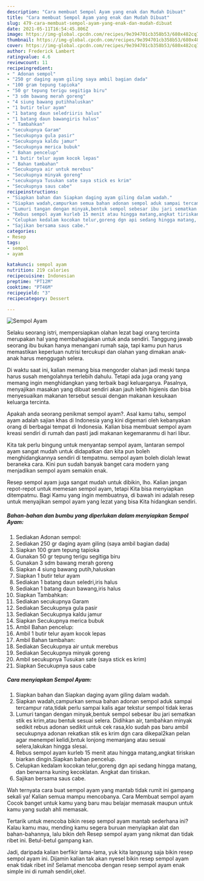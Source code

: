 ```yaml
---
description: "Cara membuat Sempol Ayam yang enak dan Mudah Dibuat"
title: "Cara membuat Sempol Ayam yang enak dan Mudah Dibuat"
slug: 479-cara-membuat-sempol-ayam-yang-enak-dan-mudah-dibuat
date: 2021-05-11T16:54:45.806Z
image: https://img-global.cpcdn.com/recipes/9e394701cb358b53/680x482cq70/sempol-ayam-foto-resep-utama.jpg
thumbnail: https://img-global.cpcdn.com/recipes/9e394701cb358b53/680x482cq70/sempol-ayam-foto-resep-utama.jpg
cover: https://img-global.cpcdn.com/recipes/9e394701cb358b53/680x482cq70/sempol-ayam-foto-resep-utama.jpg
author: Frederick Lambert
ratingvalue: 4.6
reviewcount: 11
recipeingredient:
- " Adonan sempol"
- "250 gr daging ayam giling saya ambil bagian dada"
- "100 gram tepung tapioka"
- "50 gr tepung terigu segitiga biru"
- "3 sdm bawang merah goreng"
- "4 siung bawang putihhaluskan"
- "1 butir telur ayam"
- "1 batang daun seledriiris halus"
- "1 batang daun bawangiris halus"
- " Tambahkan"
- "secukupnya Garam"
- "Secukupnya gula pasir"
- "Secukupnya kaldu jamur"
- "Secukupnya merica bubuk"
- " Bahan pencelup"
- "1 butir telur ayam kocok lepas"
- " Bahan tambahan"
- "Secukupnya air untuk merebus"
- "Secukupnya minyak goreng"
- "secukupnya Tusukan sate saya stick es krim"
- "Secukupnya saus cabe"
recipeinstructions:
- "Siapkan bahan dan Siapkan daging ayam giling dalam wadah."
- "Siapkan wadah,campurkan semua bahan adonan sempol aduk sampai tercampur rata,tidak perlu sampai kalis agar tekstur sempol tidak keras"
- "Lumuri tangan dengan minyak,bentuk sempol sebesar ibu jari sematkan stik es krim,atau bentuk sesuai selera. Didihkan air, tambahkan minyak sedikit rebus adonan sedikit untuk cek rasa,klo sudah pas baru ambil secukupnya adonan rekatkan stik es krim dgn cara dikepal2kan pelan agar menempel kelidi,bntuk lonjong memanjang atau sesuai selera,lakukan hingga slesai."
- "Rebus sempol ayam kurleb 15 menit atau hingga matang,angkat tiriskan biarkan dingin.Siapkan bahan pencelup."
- "Celupkan kedalam kocokan telur,goreng dgn api sedang hingga matang, dan berwarna kuning kecoklatan. Angkat dan tiriskan."
- "Sajikan bersama saus cabe."
categories:
- Resep
tags:
- sempol
- ayam

katakunci: sempol ayam 
nutrition: 219 calories
recipecuisine: Indonesian
preptime: "PT12M"
cooktime: "PT46M"
recipeyield: "3"
recipecategory: Dessert

---
```



![Sempol Ayam](https://img-global.cpcdn.com/recipes/9e394701cb358b53/680x482cq70/sempol-ayam-foto-resep-utama.jpg)

Selaku seorang istri, mempersiapkan olahan lezat bagi orang tercinta merupakan hal yang membahagiakan untuk anda sendiri. Tanggung jawab seorang ibu bukan hanya menangani rumah saja, tapi kamu pun harus memastikan keperluan nutrisi tercukupi dan olahan yang dimakan anak-anak harus menggugah selera.

Di waktu  saat ini, kalian memang bisa mengorder olahan jadi meski tanpa harus susah mengolahnya terlebih dahulu. Tetapi ada juga orang yang memang ingin menghidangkan yang terbaik bagi keluarganya. Pasalnya, menyajikan masakan yang dibuat sendiri akan jauh lebih higienis dan bisa menyesuaikan makanan tersebut sesuai dengan makanan kesukaan keluarga tercinta. 



Apakah anda seorang penikmat sempol ayam?. Asal kamu tahu, sempol ayam adalah sajian khas di Indonesia yang kini digemari oleh kebanyakan orang di berbagai tempat di Indonesia. Kalian bisa membuat sempol ayam kreasi sendiri di rumah dan pasti jadi makanan kegemaranmu di hari libur.

Kita tak perlu bingung untuk menyantap sempol ayam, lantaran sempol ayam sangat mudah untuk didapatkan dan kita pun boleh menghidangkannya sendiri di tempatmu. sempol ayam boleh diolah lewat beraneka cara. Kini pun sudah banyak banget cara modern yang menjadikan sempol ayam semakin enak.

Resep sempol ayam juga sangat mudah untuk dibikin, lho. Kalian jangan repot-repot untuk memesan sempol ayam, tetapi Kita bisa menyiapkan ditempatmu. Bagi Kamu yang ingin membuatnya, di bawah ini adalah resep untuk menyajikan sempol ayam yang lezat yang bisa Kita hidangkan sendiri.

<!--inarticleads1-->

##### Bahan-bahan dan bumbu yang diperlukan dalam menyiapkan Sempol Ayam:

1. Sediakan  Adonan sempol:
1. Sediakan 250 gr daging ayam giling (saya ambil bagian dada)
1. Siapkan 100 gram tepung tapioka
1. Gunakan 50 gr tepung terigu segitiga biru
1. Gunakan 3 sdm bawang merah goreng
1. Siapkan 4 siung bawang putih,haluskan
1. Siapkan 1 butir telur ayam
1. Sediakan 1 batang daun seledri,iris halus
1. Sediakan 1 batang daun bawang,iris halus
1. Siapkan  Tambahkan:
1. Sediakan secukupnya Garam
1. Sediakan Secukupnya gula pasir
1. Sediakan Secukupnya kaldu jamur
1. Siapkan Secukupnya merica bubuk
1. Ambil  Bahan pencelup:
1. Ambil 1 butir telur ayam kocok lepas
1. Ambil  Bahan tambahan:
1. Sediakan Secukupnya air untuk merebus
1. Sediakan Secukupnya minyak goreng
1. Ambil secukupnya Tusukan sate (saya stick es krim)
1. Siapkan Secukupnya saus cabe




<!--inarticleads2-->

##### Cara menyiapkan Sempol Ayam:

1. Siapkan bahan dan Siapkan daging ayam giling dalam wadah.
1. Siapkan wadah,campurkan semua bahan adonan sempol aduk sampai tercampur rata,tidak perlu sampai kalis agar tekstur sempol tidak keras
1. Lumuri tangan dengan minyak,bentuk sempol sebesar ibu jari sematkan stik es krim,atau bentuk sesuai selera. Didihkan air, tambahkan minyak sedikit rebus adonan sedikit untuk cek rasa,klo sudah pas baru ambil secukupnya adonan rekatkan stik es krim dgn cara dikepal2kan pelan agar menempel kelidi,bntuk lonjong memanjang atau sesuai selera,lakukan hingga slesai.
1. Rebus sempol ayam kurleb 15 menit atau hingga matang,angkat tiriskan biarkan dingin.Siapkan bahan pencelup.
1. Celupkan kedalam kocokan telur,goreng dgn api sedang hingga matang, dan berwarna kuning kecoklatan. Angkat dan tiriskan.
1. Sajikan bersama saus cabe.




Wah ternyata cara buat sempol ayam yang mantab tidak rumit ini gampang sekali ya! Kalian semua mampu mencobanya. Cara Membuat sempol ayam Cocok banget untuk kamu yang baru mau belajar memasak maupun untuk kamu yang sudah ahli memasak.

Tertarik untuk mencoba bikin resep sempol ayam mantab sederhana ini? Kalau kamu mau, mending kamu segera buruan menyiapkan alat dan bahan-bahannya, lalu bikin deh Resep sempol ayam yang nikmat dan tidak ribet ini. Betul-betul gampang kan. 

Jadi, daripada kalian berfikir lama-lama, yuk kita langsung saja bikin resep sempol ayam ini. Dijamin kalian tak akan nyesel bikin resep sempol ayam enak tidak ribet ini! Selamat mencoba dengan resep sempol ayam enak simple ini di rumah sendiri,oke!.

